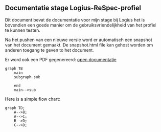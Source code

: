 ## Documentatie stage Logius-ReSpec-profiel

Dit document bevat de documentatie voor mijn stage bij Logius 
het is bovendien een goede manier om de gebruiksvriendelijkheid van het 
<a>profiel</a> te kunnen testen.

Na het pushen van een nieuwe versie word er automatisch een snapshot 
van het document gemaakt. De snapshot.html file kan gehost worden om
anderen toegang te geven to het document.

Er word ook een PDF gegenereerd: [open documentatie](doc.pdf)

```mermaid
graph TB
    main
    subgraph sub
      
    end
    main-->sub
```

Here is a simple flow chart:

```mermaid
graph TD;
    A-->B;
    A-->C;
    B-->D;
    C-->D;
```
